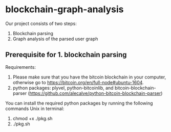 # blockchain-graph-analysis

Our project consists of two steps:
1. Blockchain parsing
2. Graph analysis of the parsed user graph

## Prerequisite for 1. blockchain parsing

Requirements:
1. Please make sure that you have the bitcoin blockchain in your computer, otherwise go to https://bitcoin.org/en/full-node#ubuntu-1604.
2. python packages: plyvel, python-bitcoinlib, and bitcoin-blockchain-parser (https://github.com/alecalve/python-bitcoin-blockchain-parser)


You can install the required python packages by running the following commands Unix in terminal: 
1. chmod +x ./pkg.sh
2. ./pkg.sh










